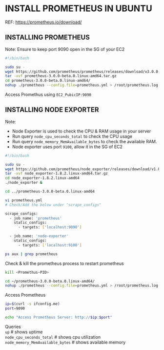 # INSTALL PROMETHEUS IN UBUNTU
REF: https://prometheus.io/download/

## INSTALLING PROMETHEUS
Note: Ensure to keep port 9090 open in the SG of your EC2
```sh
#!/bin/bash

sudo su -
wget https://github.com/prometheus/prometheus/releases/download/v3.0.0-beta.0/prometheus-3.0.0-beta.0.linux-amd64.tar.gz
tar -xvf prometheus-3.0.0-beta.0.linux-amd64.tar.gz
cd prometheus-3.0.0-beta.0.linux-amd64/
nohup ./prometheus --config.file=prometheus.yml > /root/prometheus.log 2>&1 &
```
Access Promethus using `EC2_PubicIP:9090`

## INSTALLING NODE EXPORTER
Note: 
* Node Exporter is used to check the CPU & RAM usage in your server
* Run query `node_cpu_seconds_total` to check the CPU usage
* Run query `node_memory_MemAvailable_bytes` to check the available RAM.
* Node exporter uses port `9100`, allow it in the SG of EC2
```sh
#!/bin/bash

sudo su -
wget https://github.com/prometheus/node_exporter/releases/download/v1.8.2/node_exporter-1.8.2.linux-amd64.tar.gz
tar -xvf node_exporter-1.8.2.linux-amd64.tar.gz
cd node_exporter-1.8.2.linux-amd64
./node_exporter &
```
```sh
cd ../prometheus-3.0.0-beta.0.linux-amd64
```
```sh
vi prometheus.yml
# Check/Add the below under "scrape_configs"
```
```sh
scrape_configs:
  - job_name: 'prometheus'
    static_configs:
      - targets: ['localhost:9090']

  - job_name: 'node-exporter'
    static_configs:
      - targets: ['localhost:9100']
```
```sh
ps aux | grep prometheus
```
Check & kill the prometheus process to restart prometheus
```sh
kill <Promethus-PID>
```
```sh
cd ~/prometheus-3.0.0-beta.0.linux-amd64/
nohup ./prometheus --config.file=prometheus.yml > /root/prometheus.log 2>&1 &
```

Access Prometheus
```sh
ip=$(curl -s ifconfig.me)
port=9090

echo "Access Prometheus Server: http://$ip:$port"
```

Queries <br>
`up`                              # shows uptime <br>
`node_cpu_seconds_total`          # shows cpu utilization <br>
`node_memory_MemAvailable_bytes`  # shows available memory 
